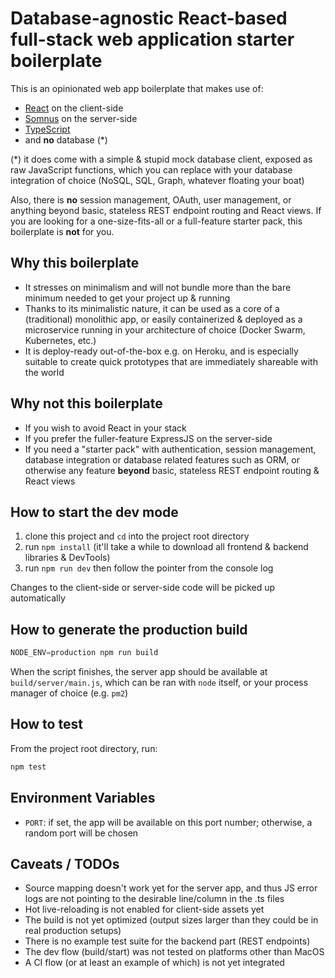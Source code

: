 # Database-agnostic React-based full-stack web application starter boilerplate

This is an opinionated web app boilerplate that makes use of:
- [React](https://reactjs.org/) on the client-side
- [Somnus](https://github.com/somnusjs/somnus) on the server-side
- [TypeScript](typescriptlang.org)
- and **no** database (*)

(*) it does come with a simple & stupid mock database client, exposed as raw JavaScript functions, which you can replace with your database integration of choice (NoSQL, SQL, Graph, whatever floating your boat)

Also, there is **no** session management, OAuth, user management, or anything beyond basic, stateless REST endpoint routing and React views. If you are looking for a one-size-fits-all or a full-feature starter pack, this boilerplate is **not** for you.

## Why this boilerplate

- It stresses on minimalism and will not bundle more than the bare minimum needed to get your project up & running
- Thanks to its minimalistic nature, it can be used as a core of a (traditional) monolithic app, or easily containerized & deployed as a microservice running in your architecture of choice (Docker Swarm, Kubernetes, etc.)
- It is deploy-ready out-of-the-box e.g. on Heroku, and is especially suitable to create quick prototypes that are immediately shareable with the world

## Why not this boilerplate

- If you wish to avoid React in your stack
- If you prefer the fuller-feature ExpressJS on the server-side
- If you need a "starter pack" with authentication, session management, database integration or database related features such as ORM, or otherwise any feature **beyond** basic, stateless REST endpoint routing & React views

## How to start the dev mode

1. clone this project and `cd` into the project root directory
2. run `npm install` (it'll take a while to download all frontend & backend libraries & DevTools)
3. run `npm run dev` then follow the pointer from the console log

Changes to the client-side or server-side code will be picked up automatically

## How to generate the production build

```javascript
NODE_ENV=production npm run build
```

When the script finishes, the server app should be available at `build/server/main.js`, which can be ran with `node` itself, or your process manager of choice (e.g. `pm2`)

## How to test

From the project root directory, run:
```bash
npm test
```

## Environment Variables

- `PORT`: if set, the app will be available on this port number; otherwise, a random port will be chosen

## Caveats / TODOs

- Source mapping doesn't work yet for the server app, and thus JS error logs are not pointing to the desirable line/column in the .ts files
- Hot live-reloading is not enabled for client-side assets yet
- The build is not yet optimized (output sizes larger than they could be in real production setups)
- There is no example test suite for the backend part (REST endpoints)
- The dev flow (build/start) was not tested on platforms other than MacOS
- A CI flow (or at least an example of which) is not yet integrated
